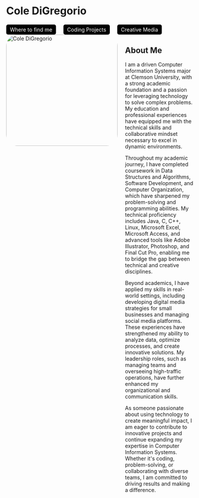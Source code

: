 # Cole DiGregorio

<div style="display: flex; gap: 20px; margin-top: 20px;">
    <a href="WhereToFindMe.html" style="text-decoration: none; color: white; background-color: #000000; padding: 5px 10px; border-radius: 5px;">Where to find me</a>
    <a href="CodingProjects.html" style="text-decoration: none; color: white; background-color: #000000; padding: 5px 10px; border-radius: 5px;">Coding Projects</a>
    <a href="CreativeWork.html" style="text-decoration: none; color: white; background-color: #000000; padding: 5px 10px; border-radius: 5px;">Creative Media</a>
</div>

<div style="display: flex; align-items: flex-start;">
    <div style="margin-right: 20px;">
        <img src="Cole.JPG" alt="Cole DiGregorio" style="width: 300px; height: auto; border-radius: 10%;">
    </div>
    <div style="max-width: 70%; flex-grow: 1;">
        <h2>About Me</h2>
        <p>I am a driven Computer Information Systems major at Clemson University, with a strong academic foundation and a passion for leveraging technology to solve complex problems. My education and professional experiences have equipped me with the technical skills and collaborative mindset necessary to excel in dynamic environments.</p>
        <p>Throughout my academic journey, I have completed coursework in Data Structures and Algorithms, Software Development, and Computer Organization, which have sharpened my problem-solving and programming abilities. My technical proficiency includes Java, C, C++, Linux, Microsoft Excel, Microsoft Access, and advanced tools like Adobe Illustrator, Photoshop, and Final Cut Pro, enabling me to bridge the gap between technical and creative disciplines.</p>
        <p>Beyond academics, I have applied my skills in real-world settings, including developing digital media strategies for small businesses and managing social media platforms. These experiences have strengthened my ability to analyze data, optimize processes, and create innovative solutions. My leadership roles, such as managing teams and overseeing high-traffic operations, have further enhanced my organizational and communication skills.</p>
        <p>As someone passionate about using technology to create meaningful impact, I am eager to contribute to innovative projects and continue expanding my expertise in Computer Information Systems. Whether it's coding, problem-solving, or collaborating with diverse teams, I am committed to driving results and making a difference.</p>
    </div>
</div>






